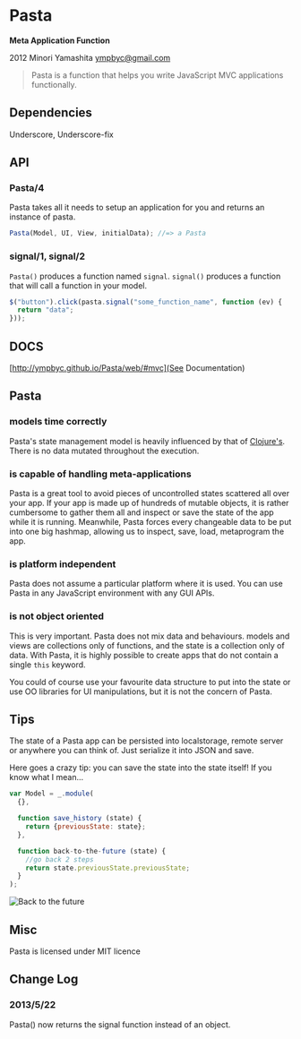 Pasta
=====

**Meta Application Function**

2012 Minori Yamashita <ympbyc@gmail.com>

> Pasta is a function that helps you write JavaScript MVC applications functionally.

Dependencies
------------

Underscore, Underscore-fix


API
---

### Pasta/4

Pasta takes all it needs to setup an application for you and returns an instance of pasta.

```javascript
Pasta(Model, UI, View, initialData); //=> a Pasta
```

### signal/1, signal/2

`Pasta()` produces a function named `signal`. `signal()` produces a function that will call a function in your model.

```javascript
$("button").click(pasta.signal("some_function_name", function (ev) {
  return "data";
}));
```

DOCS
----

[http://ympbyc.github.io/Pasta/web/#mvc](See Documentation)

Pasta
-----

### models time correctly ###

Pasta's state management model is heavily influenced by that of [Clojure's](http://clojure.org/state). There is no data mutated throughout the execution.

### is capable of handling meta-applications ###

Pasta is a great tool to avoid pieces of uncontrolled states scattered all over your app.
If your app is made up of hundreds of mutable objects, it is rather cumbersome to gather them all and inspect or save the state of the app while it is running.
Meanwhile, Pasta forces every changeable data to be put into one big hashmap, allowing us to inspect, save, load, metaprogram the app.

### is platform independent ###

Pasta does not assume a particular platform where it is used. You can use Pasta in any JavaScript environment with any GUI APIs.

### is not object oriented ###

This is very important. Pasta does not mix data and behaviours. models and views are collections only of functions,
and the state is a collection only of data. With Pasta, it is highly possible to create apps that do not contain a single `this` keyword.

You could of course use your favourite data structure to put into the state or use OO libraries for UI manipulations, but it is not the concern of Pasta.


Tips
----

The state of a Pasta app can be persisted into localstorage, remote server or anywhere you can think of. Just serialize it into JSON and save.

Here goes a crazy tip: you can save the state into the state itself! If you know what I mean...

```javascript
var Model = _.module(
  {},

  function save_history (state) {
    return {previousState: state};
  },

  function back-to-the-future (state) {
    //go back 2 steps
    return state.previousState.previousState;
  }
);
```

![Back to the future](https://raw.github.com/ympbyc/Pasta/master/assets/img/backtothefuture.jpg)


Misc
----

Pasta is licensed under MIT licence



Change Log
----------

### 2013/5/22

Pasta() now returns the signal function instead of an object.
